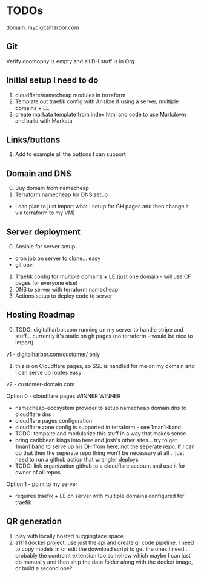 # TODOs

domain: mydigitalharbor.com

## Git

Verify doomopny is empty and all DH stuff is in Org

## Initial setup I need to do

1. cloudflare/namecheap modules in terraform
2. Template out traefik config with Ansible if using a server, multiple domains + LE
4. create markata template from index.html and code to use Markdown and build with Markata

## Links/buttons

1. Add to example all the buttons I can support

## Domain and DNS

0. Buy domain from namecheap
1. Terraform namecheap for DNS setup
  * I can plan to just import what I setup for GH pages and then change it via terraform to my VM)

## Server deployment

0. Ansible for server setup
  * cron job on server to clone... easy
  * git obvi
1. Traefik config for multiple domains + LE (just one domain - will use CF pages for everyone else)
2. DNS to server with terraform namecheap
3. Actions setup to deploy code to server

## Hosting Roadmap

0. TODO: digitalharbor.com running on my server to handle stripe and stuff... currently it's static on gh pages (no terraform - would be nice to import)

v1 - digitalharbor.com/customer/ only

1. this is on Cloudflare pages, so SSL is handled for me on my domain and I can serve up routes easy

v2 - customer-domain.com

Option 0 - cloudflare pages WINNER WINNER
  - namecheap-ecosystem provider to setup namecheap domain dns to cloudflare dns
  - cloudflare pages configuration
  - cloudflare zone config is supported in terraform - see 1man1-band
  - TODO: tempalte and modularize this stuff in a way that makes sense
  - bring caribbean kings into here and josh's other sites... try to get 1man1.band to serve up his DH from here, not the seperate repo. If I can do that then the seperate repo thing won't be necessary at all... just need to run a github action that wrangler deploys
  - TODO: link organization github to a cloudflare account and use it for owner of all repos

Option 1 - point to my server
  - requires traefik + LE on server with multiple domains configured for traefik



## QR generation

1. play with locally hosted huggingface space
2. a1111 docker project, use just the api and create qr code pipeline. I need to copy models in or edit the download script to get the ones I need... probably the controlnt extension too somehow which maybe I can just do manually and then ship the data folder along with the docker image, or build a second one?
